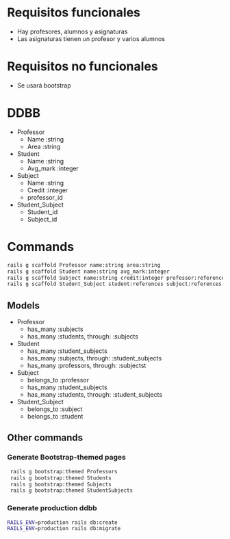 # Requisitos funcionales
  * Hay profesores, alumnos y asignaturas
  * Las asignaturas tienen un profesor y varios alumnos

# Requisitos no funcionales
  * Se usará bootstrap

# DDBB

* Professor
  * Name :string
  * Area :string
* Student
  * Name :string
  * Avg_mark :integer
* Subject
  * Name :string
  * Credit :integer
  * professor_id
* Student_Subject
  * Student_id
  * Subject_id


# Commands

```bash
rails g scaffold Professor name:string area:string
rails g scaffold Student name:string avg_mark:integer
rails g scaffold Subject name:string credit:integer professor:references
rails g scaffold Student_Subject student:references subject:references
```

## Models

* Professor
  * has_many :subjects
  * has_many :students, through: :subjects
* Student
  * has_many :student_subjects
  * has_many :subjects, through: :student_subjects
  * has_many :professors, through: :subjectst
* Subject
  * belongs_to :professor
  * has_many :student_subjects
  * has_many :students, through: :student_subjects
* Student_Subject
  * belongs_to :subject
  * belongs_to :student

## Other commands

### Generate Bootstrap-themed pages

```bash
 rails g bootstrap:themed Professors
 rails g bootstrap:themed Students
 rails g bootstrap:themed Subjects
 rails g bootstrap:themed StudentSubjects
 ```

### Generate production ddbb

```bash
RAILS_ENV=production rails db:create
RAILS_ENV=production rails db:migrate
```
